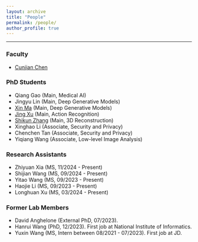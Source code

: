 ```yaml
---
layout: archive
title: "People"
permalink: /people/
author_profile: true
---
```


------
### Faculty
* [Cunjian Chen](https://cunjian.github.io/)

### PhD Students
* Qiang Gao (Main, Medical AI)
* Jingyu Lin (Main, Deep Generative Models)
* [Xin Ma](https://scholar.google.com.hk/citations?hl=en&user=dN8QWCQAAAAJ) (Main, Deep Generative Models)
* [Jing Xu](https://scholar.google.com/citations?user=IgWwy2UAAAAJ&hl=en) (Main, Action Recognition)
* [Shikun Zhang](https://scholar.google.com/citations?user=KKhmdbkAAAAJ&hl=en) (Main, 3D Reconstruction)
* Xinghao Li (Associate, Security and Privacy)
* Chenchen Tan (Associate, Security and Privacy)
* Yiqiang Wang (Associate, Low-level Image Analysis)

### Research Assistants
* Zhiyuan Xia (MS, 11/2024 - Present)
* Shijian Wang (MS, 09/2024 - Present)
* Yitao Wang (MS, 09/2023 - Present)
* Haojie Li (MS, 09/2023 - Present)
* Longhuan Xu (MS, 03/2024 - Present)


### Former Lab Members
* David Anghelone (External PhD, 07/2023). 
* Hanrui Wang (PhD, 12/2023). First job at National Institute of Informatics.
* Yuxin Wang (MS, Intern between 08/2021 - 07/2023). First job at JD.

